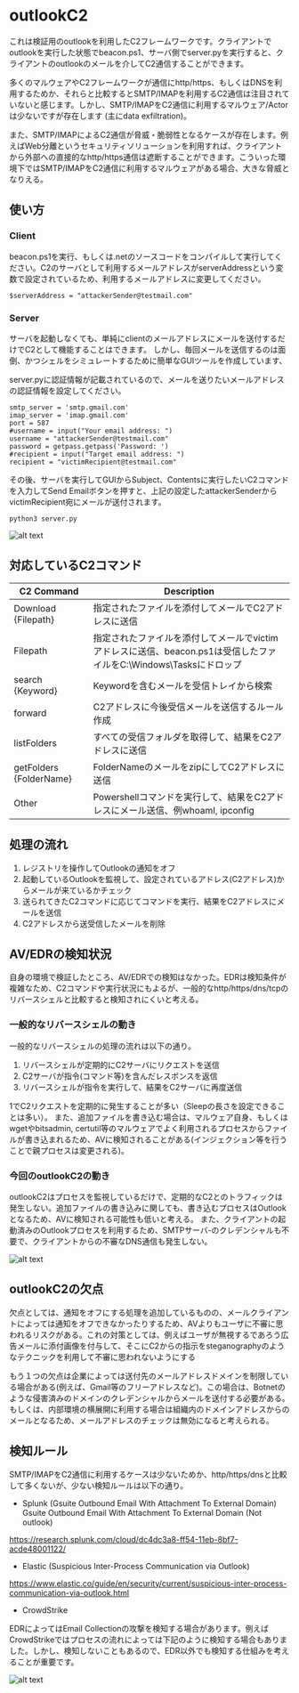 # outlookC2

これは検証用のoutlookを利用したC2フレームワークです。クライアントでoutlookを実行した状態でbeacon.ps1、サーバ側でserver.pyを実行すると、クライアントのoutlookのメールを介してC2通信することができます。

多くのマルウェアやC2フレームワークが通信にhttp/https、もしくはDNSを利用するためか、それらと比較するとSMTP/IMAPを利用するC2通信は注目されていないと感じます。しかし、SMTP/IMAPをC2通信に利用するマルウェア/Actorは少ないですが存在します (主にdata exfiltration)。

また、SMTP/IMAPによるC2通信が脅威・脆弱性となるケースが存在します。例えばWeb分離というセキュリティソリューションを利用すれば、クライアントから外部への直接的なhttp/https通信は遮断することができます。こういった環境下ではSMTP/IMAPをC2通信に利用するマルウェアがある場合、大きな脅威となりえる。


## 使い方
### Client
beacon.ps1を実行、もしくは.netのソースコードをコンパイルして実行してください。C2のサーバとして利用するメールアドレスがserverAddressという変数で設定されているため、利用するメールアドレスに変更してください。

`$serverAddress = "attackerSender@testmail.com"`

### Server
サーバを起動しなくても、単純にclientのメールアドレスにメールを送付するだけでC2として機能することはできます。
しかし、毎回メールを送信するのは面倒、かつシェルをシミュレートするために簡単なGUIツールを作成しています、

server.pyに認証情報が記載されているので、メールを送りたいメールアドレスの認証情報を設定してください。

```
smtp_server = 'smtp.gmail.com'
imap_server = 'imap.gmail.com'
port = 587
#username = input("Your email address: ")
username = "attackerSender@testmail.com"
password = getpass.getpass('Password: ')
#recipient = input("Target email address: ")
recipient = "victimRecipient@testmail.com"
```

その後、サーバを実行してGUIからSubject、Contentsに実行したいC2コマンドを入力してSend Emailボタンを押すと、上記の設定したattackerSenderからvictimRecipient宛にメールが送付されます。

`python3 server.py`

![alt text](c2server.png)

## 対応しているC2コマンド

| C2 Command | Description |
| ---- | ---- |
| Download {Filepath}| 指定されたファイルを添付してメールでC2アドレスに送信 |
| Filepath| 指定されたファイルを添付してメールでvictimアドレスに送信、beacon.ps1は受信したファイルをC:\Windows\Tasksにドロップ |
| search {Keyword} | Keywordを含むメールを受信トレイから検索 |
| forward | C2アドレスに今後受信メールを送信するルール作成 |
| listFolders | すべての受信フォルダを取得して、結果をC2アドレスに送信 |
| getFolders {FolderName} | FolderNameのメールをzipにしてC2アドレスに送信 |
| Other | Powershellコマンドを実行して、結果をC2アドレスにメール送信、例whoamI, ipconfig |


## 処理の流れ

1. レジストリを操作してOutlookの通知をオフ
2. 起動しているOutlookを監視して、設定されているアドレス(C2アドレス)からメールが来ているかチェック
3. 送られてきたC2コマンドに応じてコマンドを実行、結果をC2アドレスにメールを送信
4. C2アドレスから送受信したメールを削除


## AV/EDRの検知状況

自身の環境で検証したところ、AV/EDRでの検知はなかった。EDRは検知条件が複雑なため、C2コマンドや実行状況にもよるが、一般的なhttp/https/dns/tcpのリバースシェルと比較すると検知されにくいと考える。


### 一般的なリバースシェルの動き

一般的なリバースシェルの処理の流れは以下の通り。

1. リバースシェルが定期的にC2サーバにリクエストを送信
2. C2サーバが指令(コマンド等)を含んだレスポンスを返信
3. リバースシェルが指令を実行して、結果をC2サーバに再度送信

1でC2リクエストを定期的に発生することが多い（Sleepの長さを設定できることは多い）。
また、追加ファイルを書き込む場合は、マルウェア自身、もしくはwgetやbitsadmin, certutil等のマルウェアでよく利用されるプロセスからファイルが書き込まれるため、AVに検知されることがある(インジェクション等を行うことで親プロセスは変更される)。


### 今回のoutlookC2の動き

outlookC2はプロセスを監視しているだけで、定期的なC2とのトラフィックは発生しない。追加ファイルの書き込みに関しても、書き込むプロセスはOutlookとなるため、AVに検知される可能性も低いと考える。
また、クライアントの起動済みのOutlookプロセスを利用するため、SMTPサーバ-のクレデンシャルも不要で、クライアントからの不審なDNS通信も発生しない。

![alt text](image-1.png)



## outlookC2の欠点


欠点としては、通知をオフにする処理を追加しているものの、メールクライアントによっては通知をオフできなかったりするため、AVよりもユーザに不審に思われるリスクがある。これの対策としては、例えばユーザが無視するであろう広告メールに添付画像を付与して、そこにC2からの指示をsteganographyのようなテクニックを利用して不審に思われないようにする

もう１つの欠点は企業によっては送付先のメールアドレスドメインを制限している場合がある(例えば、Gmail等のフリーアドレスなど)。この場合は、Botnetのような侵害済みのドメインのクレデンシャルからメールを送付する必要がある。もしくは、内部環境の横展開に利用する場合は組織内のドメインアドレスからのメールとなるため、メールアドレスのチェックは無効になると考えられる。


## 検知ルール

SMTP/IMAPをC2通信に利用するケースは少ないためか、http/https/dnsと比較して多くないが、少ない検知ルールは以下の通り。

- Splunk (Gsuite Outbound Email With Attachment To External Domain)
Gsuite Outbound Email With Attachment To External Domain (Not outlook)

https://research.splunk.com/cloud/dc4dc3a8-ff54-11eb-8bf7-acde48001122/

- Elastic (Suspicious Inter-Process Communication via Outlook)

https://www.elastic.co/guide/en/security/current/suspicious-inter-process-communication-via-outlook.html

- CrowdStrike

EDRによってはEmail Collectionの攻撃を検知する場合があります。例えばCrowdStrikeではプロセスの流れによっては下記のように検知する場合もありました。しかし、検知しないこともあるので、EDR以外でも検知する仕組みを考えることが重要です。

![alt text](image.png)

